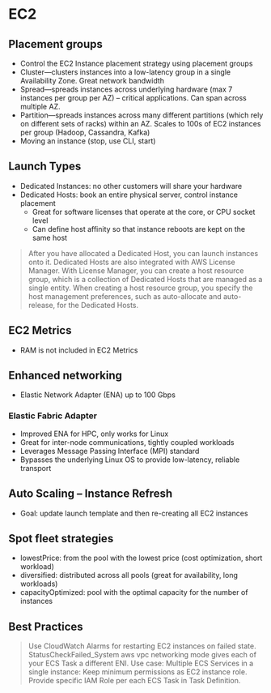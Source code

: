 # EC2

## Placement groups
- Control the EC2 Instance placement strategy using placement groups
- Cluster—clusters instances into a low-latency group in a single Availability Zone. Great network bandwidth
- Spread—spreads instances across underlying hardware (max 7 instances per group per AZ) – critical applications. Can span across multiple AZ.
- Partition—spreads instances across many different partitions (which rely on different sets of racks) within an AZ. Scales to 100s of EC2 instances per group (Hadoop, Cassandra, Kafka)
- Moving an instance (stop, use CLI, start)

## Launch Types
- Dedicated Instances: no other customers will share your hardware
- Dedicated Hosts: book an entire physical server, control instance placement
    - Great for software licenses that operate at the core, or CPU socket level
    - Can define host affinity so that instance reboots are kept on the same host
 
> After you have allocated a Dedicated Host, you can launch instances onto it.
> Dedicated Hosts are also integrated with AWS License Manager. 
> With License Manager, you can create a host resource group, which is a collection of Dedicated Hosts that are managed as a single entity. When creating a host resource group, you specify the host management preferences, such as auto-allocate and auto-release, for the Dedicated Hosts.

## EC2 Metrics
- RAM is not included in EC2 Metrics

## Enhanced networking
-  Elastic Network Adapter (ENA) up to 100 Gbps 

### Elastic Fabric Adapter
- Improved ENA for HPC, only works for Linux
- Great for inter-node communications, tightly coupled workloads
- Leverages Message Passing Interface (MPI) standard 
- Bypasses the underlying Linux OS to provide low-latency, reliable transport

## Auto Scaling – Instance Refresh
- Goal: update launch template and then re-creating all EC2 instances

## Spot fleet strategies
- lowestPrice: from the pool with the lowest price (cost optimization, short workload)
- diversified: distributed across all pools (great for availability, long workloads)
- capacityOptimized: pool with the optimal capacity for the number of instances

## Best Practices
> Use CloudWatch Alarms for restarting EC2 instances on failed state. StatusCheckFailed_System
> aws vpc networking mode gives each of your ECS Task a different ENI.
> Use case: Multiple ECS Services in a single instance: Keep minimum permissions as EC2 instance role. Provide specific IAM Role per each ECS Task in Task Definition.

